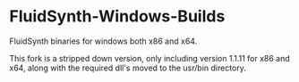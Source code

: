 # FluidSynth-Windows-Builds
FluidSynth binaries for windows both x86 and x64.

This fork is a stripped down version, only including version 1.1.11 for x86 and x64, along with the required dll's moved to the usr/bin directory.